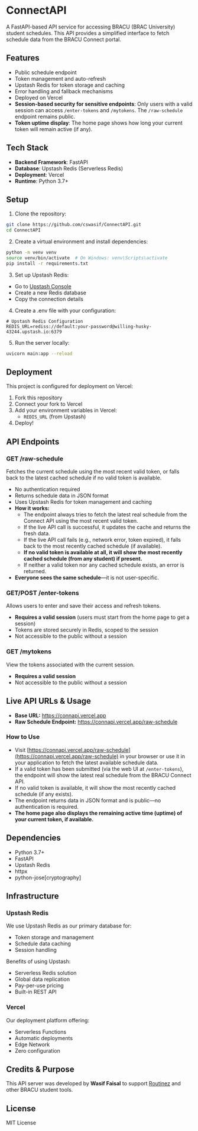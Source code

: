 # ConnectAPI

A FastAPI-based API service for accessing BRACU (BRAC University) student schedules. This API provides a simplified interface to fetch schedule data from the BRACU Connect portal.

## Features

- Public schedule endpoint
- Token management and auto-refresh
- Upstash Redis for token storage and caching
- Error handling and fallback mechanisms
- Deployed on Vercel
- **Session-based security for sensitive endpoints**: Only users with a valid session can access `/enter-tokens` and `/mytokens`. The `/raw-schedule` endpoint remains public.
- **Token uptime display**: The home page shows how long your current token will remain active (if any).

## Tech Stack

- **Backend Framework**: FastAPI
- **Database**: Upstash Redis (Serverless Redis)
- **Deployment**: Vercel
- **Runtime**: Python 3.7+

## Setup

1. Clone the repository:
```bash
git clone https://github.com/cswasif/ConnectAPI.git
cd ConnectAPI
```

2. Create a virtual environment and install dependencies:
```bash
python -m venv venv
source venv/bin/activate  # On Windows: venv\Scripts\activate
pip install -r requirements.txt
```

3. Set up Upstash Redis:
- Go to [Upstash Console](https://console.upstash.com/)
- Create a new Redis database
- Copy the connection details

4. Create a .env file with your configuration:
```env
# Upstash Redis Configuration
REDIS_URL=rediss://default:your-password@willing-husky-43244.upstash.io:6379
```

5. Run the server locally:
```bash
uvicorn main:app --reload
```

## Deployment

This project is configured for deployment on Vercel:

1. Fork this repository
2. Connect your fork to Vercel
3. Add your environment variables in Vercel:
   - `REDIS_URL` (from Upstash)
4. Deploy!

## API Endpoints

### GET /raw-schedule
Fetches the current schedule using the most recent valid token, or falls back to the latest cached schedule if no valid token is available.

- No authentication required
- Returns schedule data in JSON format
- Uses Upstash Redis for token management and caching
- **How it works:**
  - The endpoint always tries to fetch the latest real schedule from the Connect API using the most recent valid token.
  - If the live API call is successful, it updates the cache and returns the fresh data.
  - If the live API call fails (e.g., network error, token expired), it falls back to the most recently cached schedule (if available).
  - **If no valid token is available at all, it will show the most recently cached schedule (from any student) if present.**
  - If neither a valid token nor any cached schedule exists, an error is returned.
- **Everyone sees the same schedule**—it is not user-specific.

### GET/POST /enter-tokens
Allows users to enter and save their access and refresh tokens.

- **Requires a valid session** (users must start from the home page to get a session)
- Tokens are stored securely in Redis, scoped to the session
- Not accessible to the public without a session

### GET /mytokens
View the tokens associated with the current session.

- **Requires a valid session**
- Not accessible to the public without a session

## Live API URLs & Usage

- **Base URL:** https://connapi.vercel.app
- **Raw Schedule Endpoint:** https://connapi.vercel.app/raw-schedule

### How to Use

- Visit [https://connapi.vercel.app/raw-schedule](https://connapi.vercel.app/raw-schedule) in your browser or use it in your application to fetch the latest available schedule data.
- If a valid token has been submitted (via the web UI at `/enter-tokens`), the endpoint will show the latest real schedule from the BRACU Connect API.
- If no valid token is available, it will show the most recently cached schedule (if any exists).
- The endpoint returns data in JSON format and is public—no authentication is required.
- **The home page also displays the remaining active time (uptime) of your current token, if available.**

## Dependencies

- Python 3.7+
- FastAPI
- Upstash Redis
- httpx
- python-jose[cryptography]

## Infrastructure

### Upstash Redis
We use Upstash Redis as our primary database for:
- Token storage and management
- Schedule data caching
- Session handling

Benefits of using Upstash:
- Serverless Redis solution
- Global data replication
- Pay-per-use pricing
- Built-in REST API

### Vercel
Our deployment platform offering:
- Serverless Functions
- Automatic deployments
- Edge Network
- Zero configuration

## Credits & Purpose

This API server was developed by **Wasif Faisal** to support [Routinez](https://routinez.vercel.app/) and other BRACU student tools.

## License

MIT License 